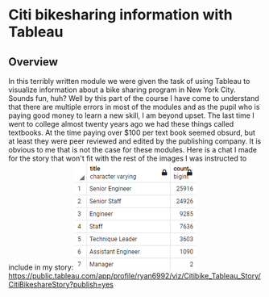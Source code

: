 # Citi bikesharing information with Tableau
## Overview
In this terribly written module we were given the task of using Tableau to visualize information about a bike sharing program in New York City. Sounds fun, huh? Well by this part of the course I have come to understand that there are multiple errors in most of the modules and as the pupil who is paying good money to learn a new skill, I am beyond upset. The last time I went to college almost twenty years ago we had these things called textbooks. At the time paying over $100 per text book seemed obsurd, but at least they were peer reviewed and edited by the publishing company. It is obvious to me that is not the case for these modules. Here is a chat I made for the story that won't fit with the rest of the images I was instructed to include in my story:
![](https://github.com/ryanstaudhammer/Pewlett_Hackard_Analysis/blob/main/Resources/Retirees_by_Dept.png)
https://public.tableau.com/app/profile/ryan6992/viz/Citibike_Tableau_Story/CitiBikeshareStory?publish=yes
